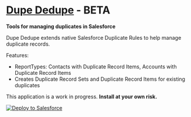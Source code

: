 
# [Dupe Dedupe](https://www.youtube.com/watch?v=4vaN01VLYSQ) - BETA
**Tools for managing duplicates in Salesforce**

Dupe Dedupe extends native Salesforce Duplicate Rules to help manage duplicate records.

Features:
- ReportTypes: Contacts with Duplicate Record Items, Accounts with Duplicate Record Items
- Creates Duplicate Record Sets and Duplicate Record Items for existing duplicates

This application is a work in progress. **Install at your own risk.**


<a href="https://githubsfdeploy.herokuapp.com?owner=SethBoyd&repo=dupededupe">
  <img alt="Deploy to Salesforce"
       src="https://raw.githubusercontent.com/afawcett/githubsfdeploy/master/src/main/webapp/resources/img/deploy.png">
</a>

